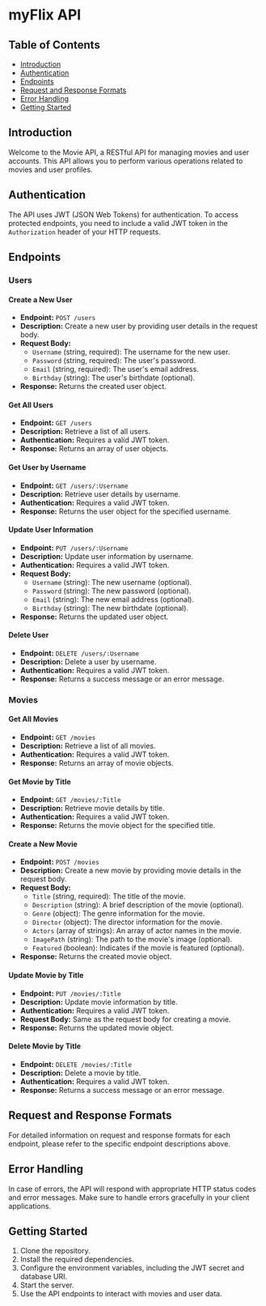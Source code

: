 # myFlix API

## Table of Contents
- [Introduction](#introduction)
- [Authentication](#authentication)
- [Endpoints](#endpoints)
- [Request and Response Formats](#request-and-response-formats)
- [Error Handling](#error-handling)
- [Getting Started](#getting-started)
  
## Introduction

Welcome to the Movie API, a RESTful API for managing movies and user accounts. This API allows you to perform various operations related to movies and user profiles.

## Authentication

The API uses JWT (JSON Web Tokens) for authentication. To access protected endpoints, you need to include a valid JWT token in the `Authorization` header of your HTTP requests.

## Endpoints

### Users

#### Create a New User

- **Endpoint:** `POST /users`
- **Description:** Create a new user by providing user details in the request body.
- **Request Body:**
  - `Username` (string, required): The username for the new user.
  - `Password` (string, required): The user's password.
  - `Email` (string, required): The user's email address.
  - `Birthday` (string): The user's birthdate (optional).
- **Response:** Returns the created user object.

#### Get All Users

- **Endpoint:** `GET /users`
- **Description:** Retrieve a list of all users.
- **Authentication:** Requires a valid JWT token.
- **Response:** Returns an array of user objects.

#### Get User by Username

- **Endpoint:** `GET /users/:Username`
- **Description:** Retrieve user details by username.
- **Authentication:** Requires a valid JWT token.
- **Response:** Returns the user object for the specified username.

#### Update User Information

- **Endpoint:** `PUT /users/:Username`
- **Description:** Update user information by username.
- **Authentication:** Requires a valid JWT token.
- **Request Body:**
  - `Username` (string): The new username (optional).
  - `Password` (string): The new password (optional).
  - `Email` (string): The new email address (optional).
  - `Birthday` (string): The new birthdate (optional).
- **Response:** Returns the updated user object.

#### Delete User

- **Endpoint:** `DELETE /users/:Username`
- **Description:** Delete a user by username.
- **Authentication:** Requires a valid JWT token.
- **Response:** Returns a success message or an error message.

### Movies

#### Get All Movies

- **Endpoint:** `GET /movies`
- **Description:** Retrieve a list of all movies.
- **Authentication:** Requires a valid JWT token.
- **Response:** Returns an array of movie objects.

#### Get Movie by Title

- **Endpoint:** `GET /movies/:Title`
- **Description:** Retrieve movie details by title.
- **Authentication:** Requires a valid JWT token.
- **Response:** Returns the movie object for the specified title.

#### Create a New Movie

- **Endpoint:** `POST /movies`
- **Description:** Create a new movie by providing movie details in the request body.
- **Request Body:**
  - `Title` (string, required): The title of the movie.
  - `Description` (string): A brief description of the movie (optional).
  - `Genre` (object): The genre information for the movie.
  - `Director` (object): The director information for the movie.
  - `Actors` (array of strings): An array of actor names in the movie.
  - `ImagePath` (string): The path to the movie's image (optional).
  - `Featured` (boolean): Indicates if the movie is featured (optional).
- **Response:** Returns the created movie object.

#### Update Movie by Title

- **Endpoint:** `PUT /movies/:Title`
- **Description:** Update movie information by title.
- **Authentication:** Requires a valid JWT token.
- **Request Body:** Same as the request body for creating a movie.
- **Response:** Returns the updated movie object.

#### Delete Movie by Title

- **Endpoint:** `DELETE /movies/:Title`
- **Description:** Delete a movie by title.
- **Authentication:** Requires a valid JWT token.
- **Response:** Returns a success message or an error message.

## Request and Response Formats

For detailed information on request and response formats for each endpoint, please refer to the specific endpoint descriptions above.

## Error Handling

In case of errors, the API will respond with appropriate HTTP status codes and error messages. Make sure to handle errors gracefully in your client applications.

## Getting Started

1. Clone the repository.
2. Install the required dependencies.
3. Configure the environment variables, including the JWT secret and database URI.
4. Start the server.
5. Use the API endpoints to interact with movies and user data.

